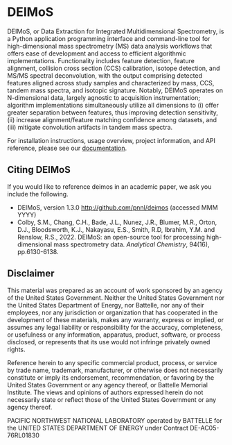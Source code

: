 DEIMoS
=======
DEIMoS, or Data Extraction for Integrated Multidimensional Spectrometry, is a Python application 
programming interface and command-line tool for high-dimensional mass spectrometry (MS) data 
analysis workflows that offers ease of development and access to efficient algorithmic implementations. 
Functionality includes feature detection, feature alignment, collision cross section (CCS) calibration, 
isotope detection, and MS/MS spectral deconvolution, with the output comprising detected features aligned 
across study samples and characterized by mass, CCS, tandem mass spectra, and isotopic signature. 
Notably, DEIMoS operates on N-dimensional data, largely agnostic to acquisition instrumentation; 
algorithm implementations simultaneously utilize all dimensions to (i) offer greater separation between features, 
thus improving detection sensitivity, (ii) increase alignment/feature matching confidence among datasets, 
and (iii) mitigate convolution artifacts in tandem mass spectra.

For installation instructions, usage overview, project information, and API reference, please see our [documentation](https://deimos.readthedocs.io).

Citing DEIMoS
-------------
If you would like to reference deimos in an academic paper, we ask you include the following.

* DEIMoS, version 1.3.0 http://github.com/pnnl/deimos (accessed MMM YYYY)
* Colby, S.M., Chang, C.H., Bade, J.L., Nunez, J.R., Blumer, M.R., Orton, D.J., Bloodsworth, K.J., Nakayasu, E.S., Smith, R.D, Ibrahim, Y.M. and Renslow, R.S., 2022. DEIMoS: an open-source tool for processing high-dimensional mass spectrometry data. *Analytical Chemistry*, 94(16), pp.6130-6138.

Disclaimer
----------
This material was prepared as an account of work sponsored by an agency of the United States Government. Neither the United States Government nor the United States Department of Energy, nor Battelle, nor any of their employees, nor any jurisdiction or organization that has cooperated in the development of these materials, makes any warranty, express or implied, or assumes any legal liability or responsibility for the accuracy, completeness, or usefulness or any information, apparatus, product, software, or process disclosed, or represents that its use would not infringe privately owned rights.

Reference herein to any specific commercial product, process, or service by trade name, trademark, manufacturer, or otherwise does not necessarily constitute or imply its endorsement, recommendation, or favoring by the United States Government or any agency thereof, or Battelle Memorial Institute. The views and opinions of authors expressed herein do not necessarily state or reflect those of the United States Government or any agency thereof.

PACIFIC NORTHWEST NATIONAL LABORATORY operated by BATTELLE for the UNITED STATES DEPARTMENT OF ENERGY under Contract DE-AC05-76RL01830
